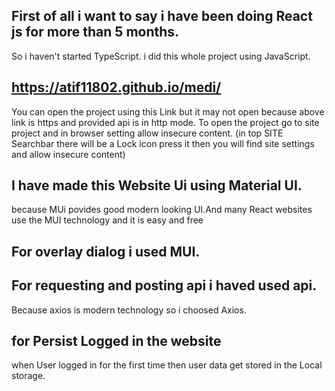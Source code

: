 ## First of all i want to say i have been doing React js for more than 5 months.
So i haven't started TypeScript. i did this whole project using JavaScript.


## https://atif11802.github.io/medi/

You can open the project using this Link 
but it may not open because above link is https and provided api is in http mode.
To open the project go to site project and in browser setting allow insecure content.
(in top SITE Searchbar there will be a Lock icon press it then you will find site settings and allow insecure content)

##  I have made this Website Ui using Material UI.
because MUi povides good modern looking UI.And many React websites use the MUI technology and it is easy and free

## For overlay dialog i used MUI.

## For requesting and posting api i haved used api.
Because axios is modern technology so i choosed Axios.

## for Persist Logged in the website

when  User logged in for the first time then user data get stored in the  Local storage.


